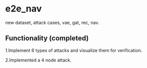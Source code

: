 # e2e_nav
 new dataset, attack cases, vae, gat, rec, nav.

## Functionality (completed)
1.Implement 6 types of attacks and visualize them for verification.

2.Implemented a 4 node attack.
